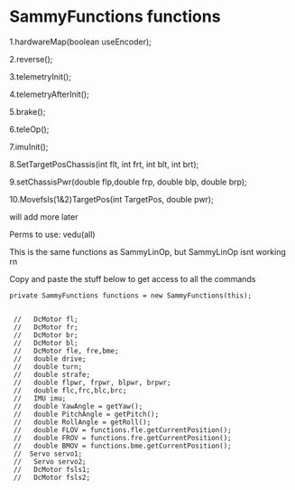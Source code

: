 
# SammyFunctions functions

1.hardwareMap(boolean useEncoder);


2.reverse();



3.telemetryInit();


4.telemetryAfterInit();


5.brake();



6.teleOp();



7.imuInit();



8.SetTargetPosChassis(int flt, int frt, int blt, int brt);



9.setChassisPwr(double flp,double frp, double blp, double brp);



10.Movefsls(1&2)TargetPos(int TargetPos, double pwr);




will add more later










Perms to use: vedu(all)









This is the same functions as SammyLinOp, but SammyLinOp isnt working rn







Copy and paste the stuff below to get access to all the commands
~~~~~~~~~~~~~~~~~~~~~~~~~~~~~~~~~~~~~~~~~~~~~~~~
private SammyFunctions functions = new SammyFunctions(this);


 //   DcMotor fl;
 //   DcMotor fr;
 //   DcMotor br;
 //   DcMotor bl;
 //   DcMotor fle, fre,bme;
 //   double drive;
 //   double turn;
 //   double strafe;
 //   double flpwr, frpwr, blpwr, brpwr;
 //   double flc,frc,blc,brc;
 //   IMU imu;
 //   double YawAngle = getYaw();
 //   double PitchAngle = getPitch();
 //   double RollAngle = getRoll();
 //   double FLOV = functions.fle.getCurrentPosition();
 //   double FROV = functions.fre.getCurrentPosition();
 //   double BMOV = functions.bme.getCurrentPosition();
 //  Servo servo1;
 //   Servo servo2;
 //   DcMotor fsls1;
 //   DcMotor fsls2;
~~~~~~~~~~~~~~~~~~~~~~~~~~~~~~~~~~~~~~~~~~~~~~~~

